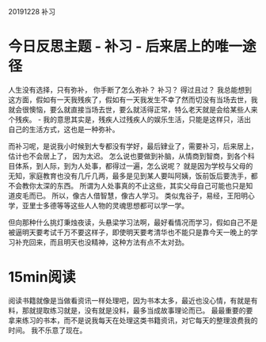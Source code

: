 
20191228 补习

# 今日反思主题 - 补习 - 后来居上的唯一途径

人生没有选择，只有弥补， 你手断了怎么弥补？ 补习？  得过且过？   我总能想到这方面，假如有一天我残疾了，假如有一天我发生不幸了然而切没有当场去世，我就会很懊恼，要么就直接当场去世，要么就活得正常，特么老天就是会给某些人来个残疾。  -  我的意思其实是，残疾人过残疾人的娱乐生活，只能是这样只，活出自己的生活方式，这也是一种弥补。

而补习呢，是说我小时候到大专都没有学好，最后肄业了，需要补习，后来居上，  估计也不会居上了，  因为太迟。  怎么说也要做到补脑，从情商到智商，到各个科目体系，到人际，到为人处事，都得过一遍，怎么说呢？  就是因为学校与父母的无知，家庭教育也没有几斤几两，最多是见到某人要叫阿姨，饭前饭后要洗手，都不会教你太深的东西。   所谓为人处事真的不止这些，其实父母自己可能也只是知道皮毛而已。   所以，像古人借智慧，像古人学习。 类似鬼谷子，易经，王阳明心学，亚里士多德等等这些人人物的灵魂思想都可以学一学。 

但向那种什么挑灯秉烛夜读，头悬梁学习法啊，最好看情况而学习，假如自己不是被逼明天要考试千万不要这样子，即使明天要考清华也不能只是靠今天一晚上的学习补充回来，而且明天也没精神，这种方法有点不太对劲。 


# 15min阅读

阅读书籍就像是当做看资讯一样处理吧，因为书本太多，最近也没心情，有就是有料，那就提取练习就是，没有就是没料，最多当成故事理论而已。 最最重要的要拿来练习的书本，而不是说我每天在处理这类书籍资讯，对它每天的整理浪费我的时间。 我不乐意了现在。



